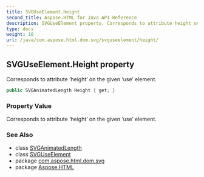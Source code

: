 ```yaml
---
title: SVGUseElement.Height
second_title: Aspose.HTML for Java API Reference
description: SVGUseElement property. Corresponds to attribute height on the given use element
type: docs
weight: 10
url: /java/com.aspose.html.dom.svg/svguseelement/height/
---
```

## SVGUseElement.Height property

Corresponds to attribute ‘height’ on the given ‘use’ element.

```java
public SVGAnimatedLength Height { get; }
```

### Property Value

Corresponds to attribute ‘height’ on the given ‘use’ element.

### See Also

* class [SVGAnimatedLength](../../../com.aspose.html.dom.svg.datatypes/svganimatedlength/)
* class [SVGUseElement](../)
* package [com.aspose.html.dom.svg](../../svguseelement/)
* package [Aspose.HTML](../../../)
